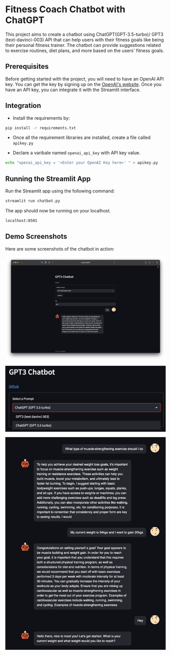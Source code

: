 Fitness Coach Chatbot with ChatGPT
================================

This project aims to create a chatbot using ChatGPT(GPT-3.5-turbo)/ GPT3 (text-davinci-003) API that can help users with their fitness goals like being their personal fitness trainer. The chatbot can provide suggestions related to exercise routines, diet plans, and more based on the users' fitness goals.

Prerequisites
-------------

Before getting started with the project, you will need to have an OpenAI API key. You can get the key by signing up on the [OpenAI's website](https://platform.openai.com/account/api-keys). Once you have an API key, you can integrate it with the Streamlit interface.

Integration
-----------

* Install the requirements by:
```sh
pip install -r requirements.txt
```

* Once all the requirement libraries are installed, create a file called `apikey.py`

* Declare a varibale named `openai_api_key` with API key value.
```sh
echo "openai_api_key = '<Enter your OpenAI Key here>' " > apikey.py
```

Running the Streamlit App
-------------------------

Run the Streamlit app using the following command:

```sh
streamlit run chatbot.py
```

The app should now be running on your localhost.

```sh
localhost:8501
```

Demo Screenshots
----------------

Here are some screenshots of the chatbot in action:

![Screenshot 1](docs/StartingUp.jpeg)

![Screenshot 2](docs/prompt.png)

![Screenshot 3](docs/demo.jpeg)


